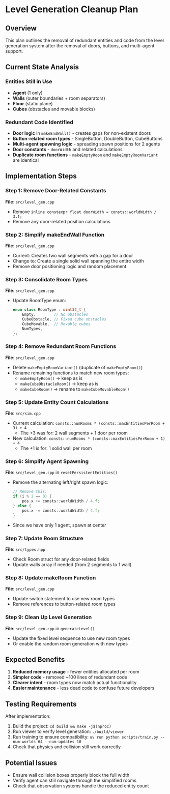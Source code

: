 # Level Generation Cleanup Plan

## Overview
This plan outlines the removal of redundant entities and code from the level generation system after the removal of doors, buttons, and multi-agent support.

## Current State Analysis

### Entities Still in Use
- **Agent** (1 only)
- **Walls** (outer boundaries + room separators)
- **Floor** (static plane)
- **Cubes** (obstacles and movable blocks)

### Redundant Code Identified
- **Door logic** in `makeEndWall()` - creates gaps for non-existent doors
- **Button-related room types** - SingleButton, DoubleButton, CubeButtons
- **Multi-agent spawning logic** - spreading spawn positions for 2 agents
- **Door constants** - `doorWidth` and related calculations
- **Duplicate room functions** - `makeEmptyRoom` and `makeEmptyRoomVariant` are identical

## Implementation Steps

### Step 1: Remove Door-Related Constants
**File**: `src/level_gen.cpp`
- Remove `inline constexpr float doorWidth = consts::worldWidth / 3.f;`
- Remove any door-related position calculations

### Step 2: Simplify makeEndWall Function
**File**: `src/level_gen.cpp`
- Current: Creates two wall segments with a gap for a door
- Change to: Create a single solid wall spanning the entire width
- Remove door positioning logic and random placement

### Step 3: Consolidate Room Types
**File**: `src/level_gen.cpp`
- Update RoomType enum:
  ```cpp
  enum class RoomType : uint32_t {
      Empty,        // No obstacles
      CubeObstacle, // Fixed cube obstacles
      CubeMovable,  // Movable cubes
      NumTypes,
  };
  ```

### Step 4: Remove Redundant Room Functions
**File**: `src/level_gen.cpp`
- Delete `makeEmptyRoomVariant()` (duplicate of `makeEmptyRoom()`)
- Rename remaining functions to match new room types:
  - `makeEmptyRoom()` → keep as is
  - `makeCubeObstacleRoom()` → keep as is
  - `makeCubeRoom()` → rename to `makeCubeMovableRoom()`

### Step 5: Update Entity Count Calculations
**File**: `src/sim.cpp`
- Current calculation: `consts::numRooms * (consts::maxEntitiesPerRoom + 3) + 4`
  - The +3 was for: 2 wall segments + 1 door per room
- New calculation: `consts::numRooms * (consts::maxEntitiesPerRoom + 1) + 4`
  - The +1 is for: 1 solid wall per room

### Step 6: Simplify Agent Spawning
**File**: `src/level_gen.cpp` in `resetPersistentEntities()`
- Remove the alternating left/right spawn logic:
  ```cpp
  // Remove this:
  if (i % 2 == 0) {
      pos.x += consts::worldWidth / 4.f;
  } else {
      pos.x -= consts::worldWidth / 4.f;
  }
  ```
- Since we have only 1 agent, spawn at center

### Step 7: Update Room Structure
**File**: `src/types.hpp`
- Check Room struct for any door-related fields
- Update walls array if needed (from 2 segments to 1 wall)

### Step 8: Update makeRoom Function
**File**: `src/level_gen.cpp`
- Update switch statement to use new room types
- Remove references to button-related room types

### Step 9: Clean Up Level Generation
**File**: `src/level_gen.cpp` in `generateLevel()`
- Update the fixed level sequence to use new room types
- Or enable the random room generation with new types

## Expected Benefits
1. **Reduced memory usage** - fewer entities allocated per room
2. **Simpler code** - removed ~100 lines of redundant code
3. **Clearer intent** - room types now match actual functionality
4. **Easier maintenance** - less dead code to confuse future developers

## Testing Requirements
After implementation:
1. Build the project: `cd build && make -j$(nproc)`
2. Run viewer to verify level generation: `./build/viewer`
3. Run training to ensure compatibility: `uv run python scripts/train.py --num-worlds 64 --num-updates 10`
4. Check that physics and collision still work correctly

## Potential Issues
- Ensure wall collision boxes properly block the full width
- Verify agent can still navigate through the simplified rooms
- Check that observation systems handle the reduced entity count